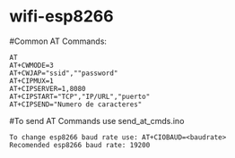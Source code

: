 # wifi-esp8266

#Common AT Commands:
 
	AT
	AT+CWMODE=3
	AT+CWJAP="ssid",""password"
	AT+CIPMUX=1
	AT+CIPSERVER=1,8080
	AT+CIPSTART="TCP","IP/URL","puerto"
	AT+CIPSEND="Numero de caracteres"

#To send AT Commands use send_at_cmds.ino

	To change esp8266 baud rate use: AT+CIOBAUD=<baudrate>
	Recomended esp8266 baud rate: 19200

 
